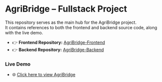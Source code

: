 # AgriBridge – Fullstack Project

This repository serves as the main hub for the AgriBridge project.  
It contains references to both the frontend and backend source code, along with the live demo.

- 👉 **Frontend Repository:** [AgriBridge-Frontend](https://github.com/Shreeram77/AgriBridge-Frontend)  
- 👉 **Backend Repository:** [AgriBridge-Backend](https://github.com/Shreeram77/AgriBridge-Backend)  

### Live Demo
- 🌐 [Click here to view AgriBridge](https://farm-bridge.vercel.app/)
